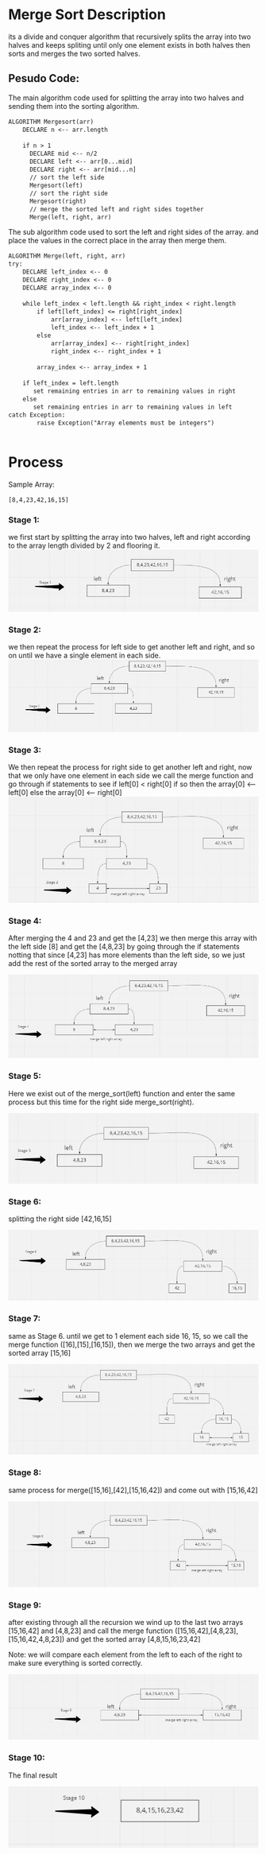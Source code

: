 # Merge Sort Description
its a divide and conquer algorithm that recursively splits the array into two halves and keeps spliting until only one element exists in both halves then sorts and merges the two sorted halves.

## Pesudo Code:

The main algorithm code used for splitting the array into two halves and sending them into the sorting algorithm.
```
ALGORITHM Mergesort(arr)
    DECLARE n <-- arr.length

    if n > 1
      DECLARE mid <-- n/2
      DECLARE left <-- arr[0...mid]
      DECLARE right <-- arr[mid...n]
      // sort the left side
      Mergesort(left)
      // sort the right side
      Mergesort(right)
      // merge the sorted left and right sides together
      Merge(left, right, arr)
```

The sub algorithm code used to sort the left and right sides of the array.
and place the values in the correct place in the array then merge them. 


```
ALGORITHM Merge(left, right, arr)
try:
    DECLARE left_index <-- 0
    DECLARE right_index <-- 0
    DECLARE array_index <-- 0

    while left_index < left.length && right_index < right.length
        if left[left_index] <= right[right_index]
            arr[array_index] <-- left[left_index]
            left_index <-- left_index + 1
        else
            arr[array_index] <-- right[right_index]
            right_index <-- right_index + 1

        array_index <-- array_index + 1

    if left_index = left.length
       set remaining entries in arr to remaining values in right
    else
       set remaining entries in arr to remaining values in left
catch Exception: 
        raise Exception("Array elements must be integers")


```

# Process 

Sample Array:
```
[8,4,23,42,16,15]
```

### Stage 1:

we first start by splitting the array into two halves, left and right according to the array length divided by 2 and flooring it.
![1](assets/1.PNG)

### Stage 2:

we then repeat the process for left side to get another left and right, and so on until we have a single element in each side.
![2](assets/2.PNG)

### Stage 3:

We then repeat the process for right side to get another left and right, now that we only have one element in each side we call the merge function and go through if statements to see if left[0] < right[0] if so then the array[0] <-- left[0] else the array[0] <-- right[0]
![3](assets/3.PNG)

### Stage 4:

After merging the 4 and 23 and get the [4,23] we then merge this array with the left side [8] and get the [4,8,23] by going through the if statements notting that since [4,23] has more elements than the left side, so we just add the rest of the sorted array to the merged array

![4](assets/4.PNG)

### Stage 5:

Here we exist out of the merge_sort(left) function and enter the same process but this time for the right side  merge_sort(right). 

![5](assets/5.PNG)

### Stage 6:
splitting the right side [42,16,15] 

![6](assets/6.PNG)

### Stage 7:
same as Stage 6. until we get to 1 element each side 16, 15, so we call the merge function ([16],[15],[16,15]), then we merge the two arrays and get the sorted array [15,16]

![7](assets/7.PNG)

### Stage 8:

same process for merge([15,16],[42],[15,16,42]) and come out with [15,16,42]

![8](assets/8.PNG)

### Stage 9:
after existing through all the recursion we wind up to the last two arrays [15,16,42] and [4,8,23] and call the merge function ([15,16,42],[4,8,23],[15,16,42,4,8,23]) and get the sorted array [4,8,15,16,23,42]

Note: we will compare each element from the left to each of the right to make sure everything is sorted correctly.

![9](assets/9.PNG)

### Stage 10:

The final result

![10](assets/10.PNG)

